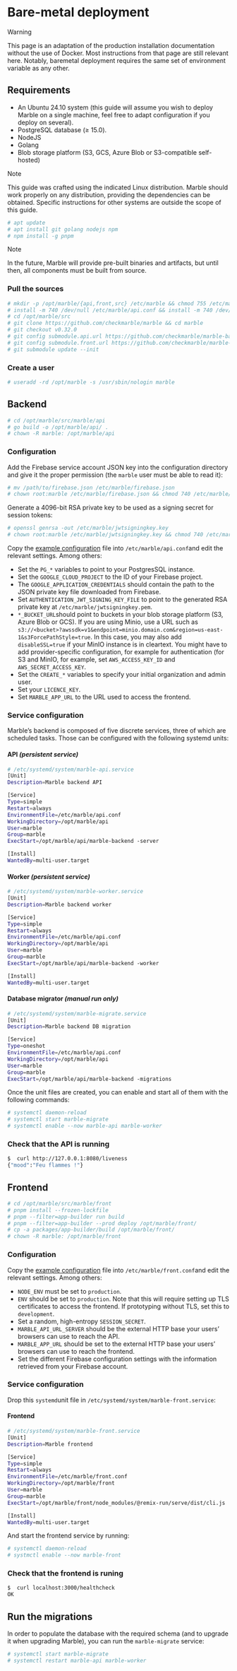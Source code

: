 # Bare-metal deployment

> [!WARNING]
> This page is an adaptation of the production installation documentation without the use of Docker. Most instructions from that page are still relevant here. Notably, baremetal deployment requires the same set of environment variable as any other.

## Requirements

- An Ubuntu 24.10 system (this guide will assume you wish to deploy Marble on a single machine, feel free to adapt configuration if you deploy on several).
- PostgreSQL database (≥ 15.0).
- NodeJS
- Golang
- Blob storage platform (S3, GCS, Azure Blob or S3-compatible self-hosted)

> [!NOTE]
> This guide was crafted using the indicated Linux distribution. Marble should work properly on any distribution, providing the dependencies can be obtained. Specific instructions for other systems are outside the scope of this guide.

```bash
# apt update
# apt install git golang nodejs npm
# npm install -g pnpm
```

> [!NOTE]
> In the future, Marble will provide pre-built binaries and artifacts, but until then, all components must be built from source.

### Pull the sources

```bash
# mkdir -p /opt/marble/{api,front,src} /etc/marble && chmod 755 /etc/marble
# install -m 740 /dev/null /etc/marble/api.conf && install -m 740 /dev/null /etc/marble/front.conf
# cd /opt/marble/src
# git clone https://github.com/checkmarble/marble && cd marble
# git checkout v0.32.0
# git config submodule.api.url https://github.com/checkmarble/marble-backend.git
# git config submodule.front.url https://github.com/checkmarble/marble-frontend.git
# git submodule update --init
```

### Create a user

```bash
# useradd -rd /opt/marble -s /usr/sbin/nologin marble
```

## Backend

```bash
# cd /opt/marble/src/marble/api
# go build -o /opt/marble/api/ .
# chown -R marble: /opt/marble/api
```

### Configuration

Add the Firebase service account JSON key into the configuration directory and give it the proper permission (the `marble` user must be able to read it):

```bash
# mv /path/to/firebase.json /etc/marble/firebase.json
# chown root:marble /etc/marble/firebase.json && chmod 740 /etc/marble/firebase.json
```

Generate a 4096-bit RSA private key to be used as a signing secret for session tokens:

```bash
# openssl genrsa -out /etc/marble/jwtsigningkey.key
# chown root:marble /etc/marble/jwtsigningkey.key && chmod 740 /etc/marble/jwtsigningkey.key
```

Copy the [example configuration](https://github.com/checkmarble/marble-backend/blob/main/.env.example) file into `/etc/marble/api.conf`and edit the relevant settings. Among others:

- Set the `PG_*` variables to point to your PostgresSQL instance.
- Set the `GOOGLE_CLOUD_PROJECT` to the ID of your Firebase project.
- The `GOOGLE_APPLICATION_CREDENTIALS` should contain the path to the JSON private key file downloaded from Firebase.
- Set `AUTHENTICATION_JWT_SIGNING_KEY_FILE` to point to the generated RSA private key at `/etc/marble/jwtsigningkey.pem`.
- `*_BUCKET_URL`should point to buckets in your blob storage platform (S3, Azure Blob or GCS).
If you are using Minio, use a URL such as `s3://<bucket>?awssdk=v1&endpoint=minio.domain.com&region=us-east-1&s3ForcePathStyle=true`. In this case, you may also add `disableSSL=true` if your MinIO instance is in cleartext.
You might have to add provider-specific configuration, for example for authentication (for S3 and MinIO, for example, set `AWS_ACCESS_KEY_ID` and `AWS_SECRET_ACCESS_KEY`.
- Set the `CREATE_*` variables to specify your initial organization and admin user.
- Set your `LICENCE_KEY`.
- Set `MARBLE_APP_URL` to the URL used to access the frontend.

### Service configuration

Marble’s backend is composed of five discrete services, three of which are scheduled tasks. Those can be configured with the following systemd units:

#### API *(persistent service)*

```bash
# /etc/systemd/system/marble-api.service
[Unit]
Description=Marble backend API

[Service]
Type=simple
Restart=always
EnvironmentFile=/etc/marble/api.conf
WorkingDirectory=/opt/marble/api
User=marble
Group=marble
ExecStart=/opt/marble/api/marble-backend -server

[Install]
WantedBy=multi-user.target
```

#### Worker *(persistent service)*

```bash
# /etc/systemd/system/marble-worker.service
[Unit]
Description=Marble backend worker

[Service]
Type=simple
Restart=always
EnvironmentFile=/etc/marble/api.conf
WorkingDirectory=/opt/marble/api
User=marble
Group=marble
ExecStart=/opt/marble/api/marble-backend -worker

[Install]
WantedBy=multi-user.target
```

#### Database migrator *(manual run only)*

```bash
# /etc/systemd/system/marble-migrate.service
[Unit]
Description=Marble backend DB migration

[Service]
Type=oneshot
EnvironmentFile=/etc/marble/api.conf
WorkingDirectory=/opt/marble/api
User=marble
Group=marble
ExecStart=/opt/marble/api/marble-backend -migrations
```

Once the unit files are created, you can enable and start all of them with the following commands:

```bash
# systemctl daemon-reload
# systemctl start marble-migrate
# systemctl enable --now marble-api marble-worker
```

### Check that the API is running

```bash
$  curl http://127.0.0.1:8080/liveness
{"mood":"Feu flammes !"}
```

## Frontend

```bash
# cd /opt/marble/src/marble/front
# pnpm install --frozen-lockfile
# pnpm --filter=app-builder run build
# pnpm --filter=app-builder --prod deploy /opt/marble/front/
# cp -a packages/app-builder/build /opt/marble/front/
# chown -R marble: /opt/marble/front
```

### Configuration

Copy the [example configuration](https://github.com/checkmarble/marble-frontend/blob/main/packages/app-builder/.env.example) file into `/etc/marble/front.conf`and edit the relevant settings. Among others:

- `NODE_ENV` must be set to `production`.
- `ENV` should be set to `production`.
Note that this will require setting up TLS certificates to access the frontend. If prototyping without TLS, set this to `development`.
- Set a random, high-entropy `SESSION_SECRET`.
- `MARBLE_API_URL_SERVER` should be the external HTTP base your users’ browsers can use to reach the API.
- `MARBLE_APP_URL` should be set to the external HTTP base your users’ browsers can use to reach the frontend.
- Set the different Firebase configuration settings with the information retrieved from your Firebase account.

### Service configuration

Drop this `systemd`unit file in ``/etc/systemd/system/marble-front.service``:

#### Frontend

```bash
# /etc/systemd/system/marble-front.service
[Unit]
Description=Marble frontend

[Service]
Type=simple
Restart=always
EnvironmentFile=/etc/marble/front.conf
WorkingDirectory=/opt/marble/front
User=marble
Group=marble
ExecStart=/opt/marble/front/node_modules/@remix-run/serve/dist/cli.js ./build/server/index.js

[Install]
WantedBy=multi-user.target
```


And start the frontend service by running:

```bash
# systemctl daemon-reload
# systmctl enable --now marble-front
```

### Check that the frontend is runing

```bash
$  curl localhost:3000/healthcheck
OK
```

## Run the migrations

In order to populate the database with the required schema (and to upgrade it when upgrading Marble), you can run the `marble-migrate` service:

```bash
# systemctl start marble-migrate
# systemctl restart marble-api marble-worker
```
